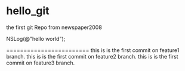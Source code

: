 # hello_git
the first git Repo from newspaper2008

NSLog(@"hello world");

========================
this is is the first commit on feature1 branch.
this is is the first commit on feature2 branch.
this is is the first commit on feature3 branch.
